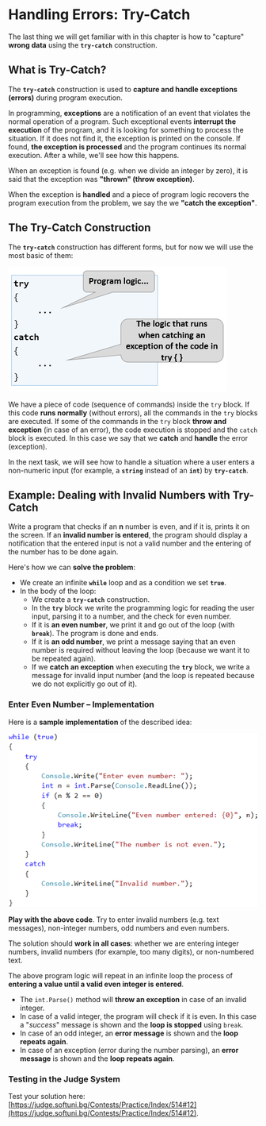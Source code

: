 # Handling Errors: Try-Catch

The last thing we will get familiar with in this chapter is how to "capture" **wrong data** using the **`try-catch`** construction.

## What is Try-Catch?

The **`try-catch`** construction is used to **capture and handle exceptions (errors)** during program execution.

In programming, **exceptions** are a notification of an event that violates the normal operation of a program. Such exceptional events **interrupt the execution** of the program, and it is looking for something to process the situation. If it does not find it, the exception is printed on the console. If found, **the exception is processed** and the program continues its normal execution. After a while, we'll see how this happens.

When an exception is found (e.g. when we divide an integer by zero), it is said that the exception was **"thrown" (throw exception)**.

When the exception is **handled** and a piece of program logic recovers the program execution from the problem, we say the we **"catch the exception"**.

## The Try-Catch Construction

The **`try-catch`** construction has different forms, but for now we will use the most basic of them:

 ![](/assets/chapter-7-images/00.Try...catch-01.png)
 
We have a piece of code (sequence of commands) inside the `try` block. If this code **runs normally** (without errors), all the commands in the `try` blocks are executed. If some of the commands in the `try` block **throw and exception** (in case of an error), the code execution is stopped and the `catch` block is executed. In this case we say that we **catch** and **handle** the error (exception).

In the next task, we will see how to handle a situation where a user enters a non-numeric input (for example, a **`string`** instead of an **`int`**) by **`try-catch`**.

## Example: Dealing with Invalid Numbers with Try-Catch

Write a program that checks if an **n** number is even, and if it is, prints it on the screen. If an **invalid number is entered**, the program should display a notification that the entered input is not a valid number and the entering of the number has to be done again.

Here's how we can **solve the problem**:

   * We create an infinite **`while`** loop and as a condition we set **`true`**.
   * In the body of the loop:
      * We create a **`try-catch`** construction.
      * In the **`try`** block we write the programming logic for reading the user input, parsing it to a number, and the check for even number.
      * If it is **an even number**, we print it and go out of the loop (with **`break`**). The program is done and ends.
      * If it is **an odd number**, we print a message saying that an even number is required without leaving the loop (because we want it to be repeated again).
      * If we **catch an exception** when executing the **`try`** block, we write a message for invalid input number (and the loop is repeated because we do not explicitly go out of it).

### Enter Even Number – Implementation

Here is a **sample implementation** of the described idea:

![](/assets/chapter-7-images/11.Wrong-numbers-try-catch-01.png)

**Play with the above code**. Try to enter invalid numbers (e.g. text messages), non-integer numbers, odd numbers and even numbers.

The solution should **work in all cases**: whether we are entering integer numbers, invalid numbers (for example, too many digits), or non-numbered text.

The above program logic will repeat in an infinite loop the process of **entering a value until a valid even integer is entered**.
- The `int.Parse()` method will **throw an exception** in case of an invalid integer. 
- In case of a valid integer, the program will check if it is even. In this case a "_success_" message is shown and the **loop is stopped** using `break`. 
- In case of an odd integer, an **error message** is shown and the **loop repeats again**. 
- In case of an exception (error during the number parsing), an **error message** is shown and the **loop repeats again**.

### Testing in the Judge System

Test your solution here: [https://judge.softuni.bg/Contests/Practice/Index/514#12](https://judge.softuni.bg/Contests/Practice/Index/514#12).

